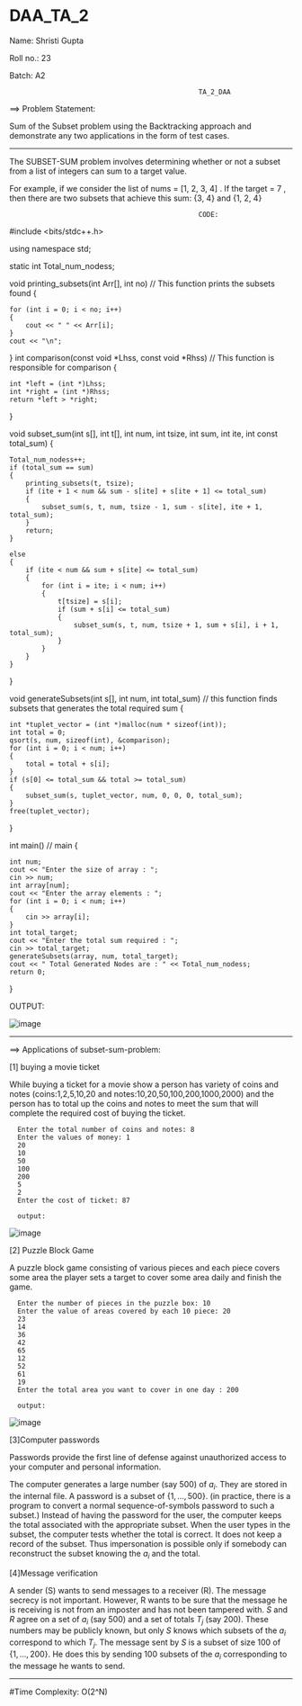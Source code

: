 # DAA_TA_2

Name: Shristi Gupta

Roll no.: 23

Batch: A2

                                                   TA_2_DAA
                                                                     
 ==> Problem Statement: 
 
 Sum of the Subset problem using the Backtracking approach and demonstrate any two applications in the form of test cases.   
 
 ----------------------------------------------------------------------------------------------------------------------------------------------------------------------
                                                                     

The SUBSET-SUM problem involves determining whether or not a subset from a list of integers can sum to a target value. 

For example, if we consider the list of nums = [1, 2, 3, 4] . If the target = 7 , then there are two subsets that achieve this sum: {3, 4} and {1, 2, 4} 



                                                   CODE:
                                                              
 
#include <bits/stdc++.h>

using namespace std;

static int Total_num_nodess;

void printing_subsets(int Arr[], int no) //  This function prints the subsets found
{

    for (int i = 0; i < no; i++)
    {
        cout << " " << Arr[i];
    }
    cout << "\n";
}
int comparison(const void *Lhss, const void *Rhss) // This function is responsible for comparison
{

    int *left = (int *)Lhss;
    int *right = (int *)Rhss;
    return *left > *right;
}

void subset_sum(int s[], int t[], int num, int tsize, int sum, int ite, int const total_sum)
{

    Total_num_nodess++;
    if (total_sum == sum)
    {
        printing_subsets(t, tsize);
        if (ite + 1 < num && sum - s[ite] + s[ite + 1] <= total_sum)
        {
            subset_sum(s, t, num, tsize - 1, sum - s[ite], ite + 1, total_sum);
        }
        return;
    }

    else
    {
        if (ite < num && sum + s[ite] <= total_sum)
        {
            for (int i = ite; i < num; i++)
            {
                t[tsize] = s[i];
                if (sum + s[i] <= total_sum)
                {
                    subset_sum(s, t, num, tsize + 1, sum + s[i], i + 1, total_sum);
                }
            }
        }
    }
}

void generateSubsets(int s[], int num, int total_sum) // this function finds subsets that generates the total required sum
{

    int *tuplet_vector = (int *)malloc(num * sizeof(int));
    int total = 0;
    qsort(s, num, sizeof(int), &comparison);
    for (int i = 0; i < num; i++)
    {
        total = total + s[i];
    }
    if (s[0] <= total_sum && total >= total_sum)
    {
        subset_sum(s, tuplet_vector, num, 0, 0, 0, total_sum);
    }
    free(tuplet_vector);
}

int main() // main
{

    int num;
    cout << "Enter the size of array : ";
    cin >> num;
    int array[num];
    cout << "Enter the array elements : ";
    for (int i = 0; i < num; i++)
    {
        cin >> array[i];
    }
    int total_target;
    cout << "Enter the total sum required : ";
    cin >> total_target;
    generateSubsets(array, num, total_target);
    cout << " Total Generated Nodes are : " << Total_num_nodess;
    return 0;
}



OUTPUT:


![image](https://user-images.githubusercontent.com/91418248/202909179-f2c9d4ca-3c80-4f9d-9a0f-b9657eafa400.png)

-----------------------------------------------------------------------------------------------------------------------------------------------------------------------

==> Applications of subset-sum-problem:

  [1] buying a movie ticket

  While buying a ticket for a movie show a person has variety of coins and notes (coins:1,2,5,10,20 and notes:10,20,50,100,200,1000,2000) and the person has to total     up  the coins and notes to meet the sum that will complete the required cost of buying the ticket.


      Enter the total number of coins and notes: 8 
      Enter the values of money: 1
      20
      10
      50
      100
      200
      5
      2
      Enter the cost of ticket: 87
      
      output:
      
![image](https://user-images.githubusercontent.com/91418248/202906062-067bcb89-1aaf-4b9a-8166-7f77227156a6.png)



  [2] Puzzle Block Game

  A puzzle block game consisting of various pieces and each piece covers some area the player sets a target to cover some area daily and finish the game.  

  
      Enter the number of pieces in the puzzle box: 10
      Enter the value of areas covered by each 10 piece: 20
      23
      14
      36
      42
      65
      12
      52
      61
      19
      Enter the total area you want to cover in one day : 200
      
      output:
      
 ![image](https://user-images.githubusercontent.com/91418248/202908493-dc776cb7-f071-4956-bbab-c97a1328ae8e.png)

[3]Computer passwords

Passwords provide the first line of defense against unauthorized access to your computer and personal information.

The computer generates a large number (say 500) of $a_i$. They are stored in the internal file. A password is a subset of $\{1,\dots,500\}$. (in practice, there is a program to convert a normal sequence-of-symbols password to such a subset.) Instead of having the password for the user, the computer keeps the total associated with the appropriate subset. When the user types in the subset, the computer tests whether the total is correct. It does not keep a record of the subset. Thus impersonation is possible only if somebody can reconstruct the subset knowing the $a_i$ and the total.

  [4]Message verification

A sender (S) wants to send messages to a receiver (R). The message secrecy is not important. However, R wants to be sure that the message he is receiving is not from an imposter and has not been tampered with. $S$ and $R$ agree on a set of $a_i$ (say 500) and a set of totals $T_j$ (say 200). These numbers may be publicly known, but only $S$ knows which subsets of the $a_i$ correspond to which $T_j$. The message sent by $S$ is a subset of size 100 of $\{1,\dots,200\}$. He does this by sending 100 subsets of the $a_i$ corresponding to the message he wants to send.


-----------------------------------------------------------------------------------------------------------------------------------------------------------------------

                                                         

#Time Complexity: O(2^N)
                                                          
